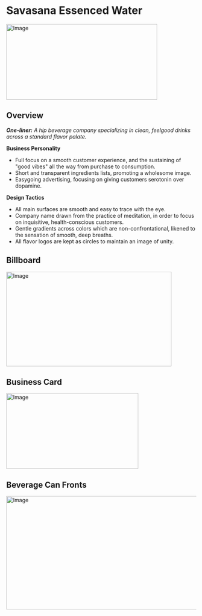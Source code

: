 # Savasana Essenced Water

<img width="400" height="200" alt="Image" src="https://github.com/user-attachments/assets/5c88f6d9-5d6a-422c-b21c-7feffc019d00" />

## Overview

_**One-liner:** A hip beverage company specializing in clean, feelgood drinks across a standard flavor palate._

**Business Personality**
- Full focus on a smooth customer experience, and the sustaining of "good vibes" all the way from purchase to consumption.
- Short and transparent ingredients lists, promoting a wholesome image.
- Easygoing advertising, focusing on giving customers serotonin over dopamine.

**Design Tactics**
- All main surfaces are smooth and easy to trace with the eye.
- Company name drawn from the practice of meditation, in order to focus on inquisitive, health-conscious customers.
- Gentle gradients across colors which are non-confrontational, likened to the sensation of smooth, deep breaths.
- All flavor logos are kept as circles to maintain an image of unity.

## Billboard

<img width="438" height="250" alt="Image" src="https://github.com/user-attachments/assets/12952ea3-6fe4-401a-93d1-c7c35d3e705a" />

## Business Card

<img width="350" height="200" alt="Image" src="https://github.com/user-attachments/assets/ac0370b1-f176-4044-bb37-b2f79b45fa0b" />

## Beverage Can Fronts

<img width="600" height="300" alt="Image" src="https://github.com/user-attachments/assets/aecaa7e4-6065-4eb0-b7e0-72f206c21508" />


